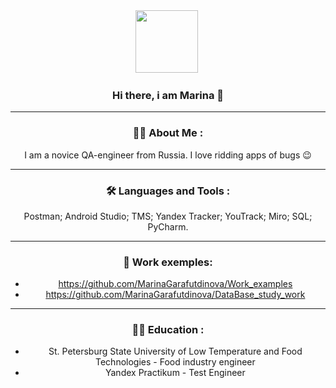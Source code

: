 <div id="header" align="center">
  <img src="https://media.giphy.com/media/qT3NpahR7tGnOqqjng/giphy.gif" width="100"/>

<img src="https://komarev.com/ghpvc/?username=MarinaGarafutdinova&style=flat-square&color=blue" alt=""/>

### Hi there, i am Marina 👋

---

### :woman_technologist: About Me :
I am a novice QA-engineer from Russia.
I love ridding apps of bugs :wink:

---

### :hammer_and_wrench: Languages and Tools :
Postman; Android Studio; TMS; Yandex Tracker; 
YouTrack; Miro; SQL; PyCharm. 

---

### :briefcase: Work exemples: 
- https://github.com/MarinaGarafutdinova/Work_examples
- https://github.com/MarinaGarafutdinova/DataBase_study_work

---

### :woman_student: Education  :
- St. Petersburg
State University of Low Temperature and Food Technologies - Food industry engineer
- Yandex Practikum - Test Engineer


</div>
<!--
**MarinaGarafutdinova/MarinaGarafutdinova** is a ✨ _special_ ✨ repository because its `README.md` (this file) appears on your GitHub profile.

Here are some ideas to get you started:

- 🔭 I’m currently working on ...
- 🌱 I’m currently learning ...
- 👯 I’m looking to collaborate on ...
- 🤔 I’m looking for help with ...
- 💬 Ask me about ...
- 📫 How to reach me: ...
- 😄 Pronouns: ...
- ⚡ Fun fact: ...
-->
